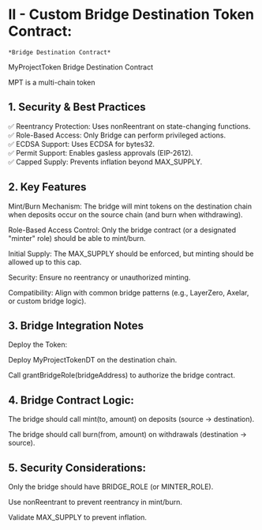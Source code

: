 # II - Custom Bridge Destination Token Contract:
	*Bridge Destination Contract*

MyProjectToken Bridge Destination Contract

MPT is a multi-chain token



## 1. Security & Best Practices

✅ Reentrancy Protection: Uses nonReentrant on state-changing functions. <br>
✅ Role-Based Access: Only Bridge can perform privileged actions. <br>
✅ ECDSA Support: Uses ECDSA for bytes32. <br>
✅ Permit Support: Enables gasless approvals (EIP-2612). <br>
✅ Capped Supply: Prevents inflation beyond MAX_SUPPLY. <br>




## 2. Key Features

Mint/Burn Mechanism: The bridge will mint tokens on the destination chain when deposits occur on the source chain (and burn when withdrawing).<br>

Role-Based Access Control: Only the bridge contract (or a designated "minter" role) should be able to mint/burn. <br>

Initial Supply: The MAX_SUPPLY should be enforced, but minting should be allowed up to this cap. <br>

Security: Ensure no reentrancy or unauthorized minting. <br>

Compatibility: Align with common bridge patterns (e.g., LayerZero, Axelar, or custom bridge logic). <br>




## 3. Bridge Integration Notes

Deploy the Token:

Deploy MyProjectTokenDT on the destination chain.

Call grantBridgeRole(bridgeAddress) to authorize the bridge contract.




## 4. Bridge Contract Logic:

The bridge should call mint(to, amount) on deposits (source → destination).

The bridge should call burn(from, amount) on withdrawals (destination → source).




## 5. Security Considerations:

Only the bridge should have BRIDGE_ROLE (or MINTER_ROLE).

Use nonReentrant to prevent reentrancy in mint/burn.

Validate MAX_SUPPLY to prevent inflation.

